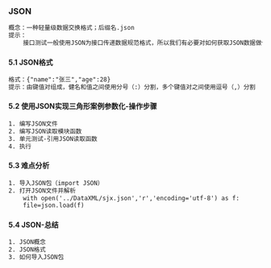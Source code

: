 ### JSON

```txt
概念：一种轻量级数据交换格式；后缀名.json
提示：
	接口测试一般使用JSON为接口传递数据规范格式，所以我们有必要对如何获取JSON数据做个了解
```

#### 5.1 JSON格式

```txt
格式：{"name":"张三","age":28}
提示：由键值对组成，健名和值之间使用分号（:）分割，多个键值对之间使用逗号（,）分割
```

#### 5.2 使用JSON实现三角形案例参数化-操作步骤

```txt
1. 编写JSON文件
2. 编写JSON读取模块函数
3. 单元测试-引用JSON读取函数
4. 执行
```

#### 5.3 难点分析

```txt
1. 导入JSON包（import JSON）
2. 打开JSON文件并解析
	with open('../DataXML/sjx.json','r','encoding='utf-8') as f:
	file=json.load(f)
```

#### 5.4 JSON-总结

```txt
1. JSON概念
2. JSON格式
3. 如何导入JSON包
```



